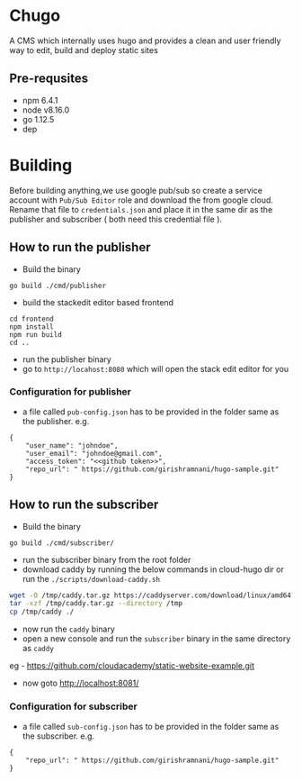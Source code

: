 # Chugo

A CMS which internally uses hugo and provides a clean and user friendly way to edit, build and deploy static sites

## Pre-requsites

 - npm 6.4.1
 - node v8.16.0
 - go 1.12.5
 - dep

# Building

Before building anything,we use google pub/sub so create a service account with `Pub/Sub Editor` role and download the from google cloud. Rename that file to `credentials.json` and place it in the same dir as the publisher and subscriber ( both need this credential file ). 

## How to run the publisher
- Build the binary
```
go build ./cmd/publisher
```
- build the stackedit editor based frontend
```
cd frontend
npm install
npm run build
cd ..
```
- run the publisher binary
- go to `http://locahost:8080` which will open the stack edit editor for you

### Configuration for publisher

- a file called `pub-config.json` has to be provided in the folder same as the publisher. e.g.
```
{
    "user_name": "johndoe",
    "user_email": "johndoe@gmail.com",
    "access_token": "<<github token>>",
    "repo_url": " https://github.com/girishramnani/hugo-sample.git"
}
```

## How to run the subscriber

- Build the binary
```
go build ./cmd/subscriber/
```

- run the subscriber binary from the root folder
- download caddy by running the below commands in cloud-hugo dir or run the `./scripts/download-caddy.sh`
```bash
wget -O /tmp/caddy.tar.gz https://caddyserver.com/download/linux/amd64?license=personal
tar -xzf /tmp/caddy.tar.gz --directory /tmp
cp /tmp/caddy ./
```
- now run the `caddy` binary
- open a new console and run the `subscriber` binary in the same directory as `caddy`

eg - https://github.com/cloudacademy/static-website-example.git

- now goto [http://localhost:8081/](http://localhost:8081)

### Configuration for subscriber

- a file called `sub-config.json` has to be provided in the folder same as the subscriber. e.g.
```
{
    "repo_url": " https://github.com/girishramnani/hugo-sample.git"
}
```
